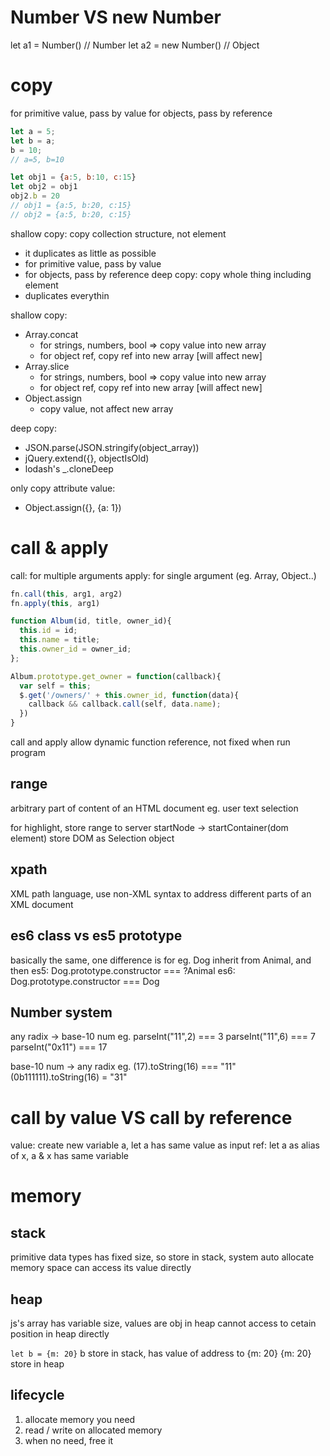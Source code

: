 # Number VS new Number
let a1 = Number() // Number
let a2 = new Number() // Object

# copy
for primitive value, pass by value
for objects, pass by reference
```js
let a = 5;
let b = a;
b = 10;
// a=5, b=10

let obj1 = {a:5, b:10, c:15}
let obj2 = obj1
obj2.b = 20
// obj1 = {a:5, b:20, c:15}
// obj2 = {a:5, b:20, c:15}


```
shallow copy: copy collection structure, not element
  - it duplicates as little as possible
  - for primitive value, pass by value
  - for objects, pass by reference
deep copy: copy whole thing including element
  - duplicates everythin

shallow copy:
- Array.concat
  + for strings, numbers, bool => copy value into new array
  + for object ref, copy ref into new array [will affect new]
- Array.slice
  + for strings, numbers, bool => copy value into new array
  + for object ref, copy ref into new array [will affect new]
- Object.assign
  + copy value, not affect new array  

deep copy:
- JSON.parse(JSON.stringify(object_array))
- jQuery.extend({}, objectIsOld)
- lodash's _.cloneDeep

only copy attribute value:
- Object.assign({}, {a: 1})

# call & apply
call: for multiple arguments
apply: for single argument (eg. Array, Object..)
```js
fn.call(this, arg1, arg2)
fn.apply(this, arg1)

function Album(id, title, owner_id){
  this.id = id;
  this.name = title;
  this.owner_id = owner_id;
};

Album.prototype.get_owner = function(callback){
  var self = this;
  $.get('/owners/' + this.owner_id, function(data){
    callback && callback.call(self, data.name);
  })
}
```
call and apply allow dynamic function reference, not fixed when run program

## range
arbitrary part of content of an HTML document
eg. user text selection

for highlight, store range to server
startNode -> startContainer(dom element)
  store DOM as Selection object
  
## xpath
XML path language, use non-XML syntax to address different parts of an XML document
  
## es6 class vs es5 prototype
basically the same, one difference is for eg.
Dog inherit from Animal, and then
  es5: Dog.prototype.constructor === ?Animal
  es6: Dog.prototype.constructor === Dog

## Number system
any radix -> base-10 num
eg.
parseInt("11",2) === 3
parseInt("11",6) === 7
parseInt("0x11") === 17

base-10 num -> any radix
eg.
(17).toString(16) === "11"
(0b111111).toString(16) = "31"

# call by value VS call by reference
value: create new variable a, let a has same value as input
ref: let a as alias of x, a & x has same variable

# memory
## stack
primitive data types has fixed size, so store in stack, system auto allocate memory space
can access its value directly

## heap
js's array has variable size, values are obj in heap
cannot access to cetain position in heap directly

`let b = {m: 20}`
b store in stack, has value of address to {m: 20}
{m: 20} store in heap

## lifecycle
1. allocate memory you need
2. read / write on allocated memory
3. when no need, free it










